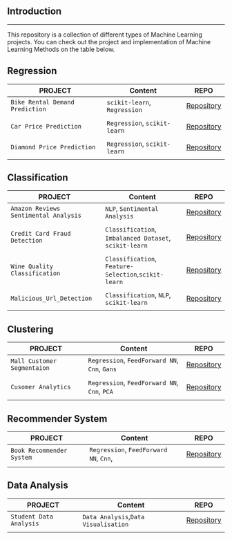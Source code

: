 
## Introduction
---

This repository is a collection of different types of Machine Learning projects.
You can check  out the project and implementation of Machine Learning Methods on the table below.


## Regression
|__PROJECT__|__Content__|__REPO__|
|-|-|-|
|`Bike Rental Demand Prediction`|`scikit-learn`, `Regression`|[Repository](Bike_Rental_Demand_Prediction)|
| | | | |
|`Car Price Prediction`|`Regression`, `scikit-learn`|[Repository](Car_Price_Prediction)|
| | | | |
|`Diamond Price Prediction`|`Regression`, `scikit-learn`|[Repository](Diamond_Price_Prediction)|
| | | | |

## Classification
|__PROJECT__|__Content__|__REPO__|
|-|-|-|
|`Amazon Reviews Sentimental Analysis`|`NLP`, `Sentimental Analysis`|[Repository](Amazon_Sentimental_Analysis)|
| | | | |
|`Credit Card Fraud Detection`|`Classification`, `Imbalanced Dataset`, `scikit-learn`|[Repository](Credit_Card_Fraud_Detection)|
| | | | |
|`Wine Quality Classification`|`Classification`, `Feature-Selection`,`scikit-learn`|[Repository](Wine_Quality_Classification)|
| | | | |
|`Malicious_Url_Detection`|`Classification`, `NLP`, `scikit-learn`|[Repository](Malicious_Url_Detection)|
| | | | |


## Clustering
|__PROJECT__|__Content__|__REPO__|
|-|-|-|
|`Mall Customer Segmentaion`|`Regression`, `FeedForward NN`, `Cnn`, `Gans`|[Repository](Mall_Customer_Segmentaion)|
| | | | |
|`Cusomer Analytics`|`Regression`, `FeedForward NN`, `Cnn`, `PCA`|[Repository](Cusomer_Analytics)|
| | | | |


## Recommender System
|__PROJECT__|__Content__|__REPO__|
|-|-|-|
|`Book Recommender System`|`Regression`, `FeedForward NN`, `Cnn`,|[Repository](Book_Recommender_System)|
| | | | |


## Data Analysis
|__PROJECT__|__Content__|__REPO__|
|-|-|-|
|`Student Data Analysis`|`Data Analysis`,`Data Visualisation`|[Repository](Student_Data_Analysis)|
| | | | |
